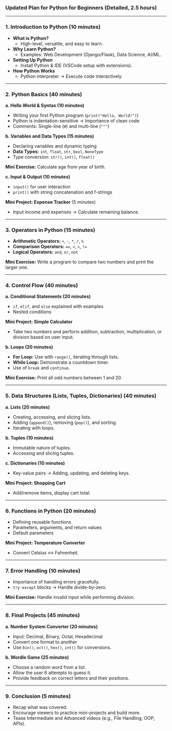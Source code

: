 ### **Updated Plan for Python for Beginners (Detailed, 2.5 hours)**

---

### **1. Introduction to Python (10 minutes)**  
   - **What is Python?**  
     - High-level, versatile, and easy to learn.  
   - **Why Learn Python?**  
     - Examples: Web Development (Django/Flask), Data Science, AI/ML.  
   - **Setting Up Python**  
     - Install Python & IDE (VSCode setup with extensions).
   - **How Python Works**  
     - Python interpreter → Execute code interactively.

---

### **2. Python Basics (40 minutes)**  
**a. Hello World & Syntax (10 minutes)**  
   - Writing your first Python program (`print("Hello, World!")`)  
   - Python is indentation-sensitive → Importance of clean code  
   - Comments: Single-line (`#`) and multi-line (`"""`)  

**b. Variables and Data Types (15 minutes)**  
   - Declaring variables and dynamic typing  
   - **Data Types:** `int`, `float`, `str`, `bool`, `NoneType`  
   - Type conversion: `str()`, `int()`, `float()`  

**Mini Exercise:** Calculate age from year of birth.  

**c. Input & Output (10 minutes)**  
   - `input()` for user interaction  
   - `print()` with string concatenation and f-strings  

**Mini Project: Expense Tracker** (5 minutes)  
   - Input income and expenses → Calculate remaining balance.  

---

### **3. Operators in Python (15 minutes)**  
   - **Arithmetic Operators:** `+`, `-`, `*`, `/`, `%`  
   - **Comparison Operators:** `==`, `<`, `>`, `!=`  
   - **Logical Operators:** `and`, `or`, `not`  

**Mini Exercise:** Write a program to compare two numbers and print the larger one.  

---

### **4. Control Flow (40 minutes)**  
**a. Conditional Statements (20 minutes)**  
   - `if`, `elif`, and `else` explained with examples  
   - Nested conditions  

**Mini Project: Simple Calculator**  
   - Take two numbers and perform addition, subtraction, multiplication, or division based on user input.

**b. Loops (20 minutes)**  
   - **For Loop:** Use with `range()`, iterating through lists.  
   - **While Loop:** Demonstrate a countdown timer.  
   - Use of `break` and `continue`.  

**Mini Exercise:** Print all odd numbers between 1 and 20.  

---

### **5. Data Structures (Lists, Tuples, Dictionaries) (40 minutes)**  
**a. Lists (20 minutes)**  
   - Creating, accessing, and slicing lists.  
   - Adding (`append()`), removing (`pop()`), and sorting.  
   - Iterating with loops.  

**b. Tuples (10 minutes)**  
   - Immutable nature of tuples.  
   - Accessing and slicing tuples.  

**c. Dictionaries (10 minutes)**  
   - Key-value pairs → Adding, updating, and deleting keys.  

**Mini Project: Shopping Cart**  
   - Add/remove items, display cart total.  

---

### **6. Functions in Python (20 minutes)**  
   - Defining reusable functions  
   - Parameters, arguments, and return values  
   - Default parameters  

**Mini Project: Temperature Converter**  
   - Convert Celsius ↔ Fahrenheit.  

---

### **7. Error Handling (10 minutes)**  
   - Importance of handling errors gracefully.  
   - `try-except` blocks → Handle divide-by-zero.  

**Mini Exercise:** Handle invalid input while performing division.  

---

### **8. Final Projects (45 minutes)**  
**a. Number System Converter (20 minutes)**  
   - Input: Decimal, Binary, Octal, Hexadecimal  
   - Convert one format to another  
   - Use `bin()`, `oct()`, `hex()`, `int()` for conversions.

**b. Wordle Game (25 minutes)**  
   - Choose a random word from a list.  
   - Allow the user 6 attempts to guess it.  
   - Provide feedback on correct letters and their positions.

---

### **9. Conclusion (5 minutes)**  
   - Recap what was covered.  
   - Encourage viewers to practice mini-projects and build more.  
   - Tease Intermediate and Advanced videos (e.g., File Handling, OOP, APIs).
